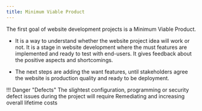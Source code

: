 ```yaml
---
title: Minimum Viable Product​
---
```


The first goal of website development projects is a Minimum Viable Product.

- It is a way to understand whether the website project idea will work or not. It is a stage in website development where the must features are implemented and ready to test with end-users. It gives feedback about the positive aspects and shortcomings.

- The next steps are adding the want features, until stakeholders agree the website is production quality and ready to be deployment.

!!! Danger "Defects"
	The slightest configuration, programming or security defect issues during the project will require Remediating and increasing overall lifetime costs 
